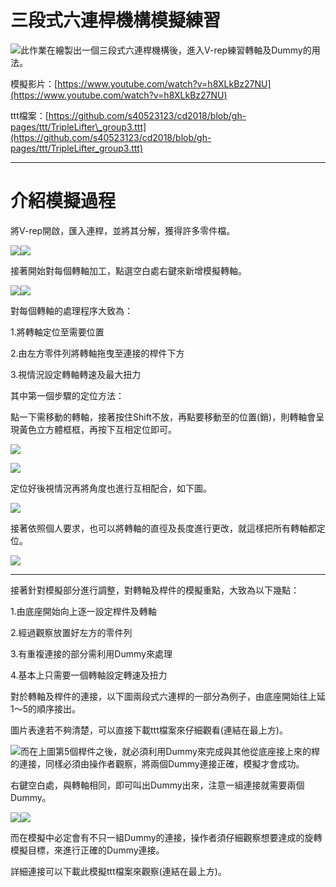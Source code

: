 # 三段式六連桿機構模擬練習

![](https://github.com/scrum-1/gitbook/tree/master/ag3/assets/27.png)此作業在繪製出一個三段式六連桿機構後，進入V-rep練習轉軸及Dummy的用法。

模擬影片：​[https://www.youtube.com/watch?v=h8XLkBz27NU](https://www.youtube.com/watch?v=h8XLkBz27NU)​

ttt檔案：[https://github.com/s40523123/cd2018/blob/gh-pages/ttt/TripleLifter\_group3.ttt](https://github.com/s40523123/cd2018/blob/gh-pages/ttt/TripleLifter_group3.ttt)

---

# 介紹模擬過程

將V-rep開啟，匯入連桿，並將其分解，獲得許多零件檔。

![](/assets/12.png)![](/assets/13.png)

接著開始對每個轉軸加工，點選空白處右鍵來新增模擬轉軸。

![](/assets/14.png)![](/assets/15.png)

對每個轉軸的處理程序大致為：

1.將轉軸定位至需要位置

2.由左方零件列將轉軸拖曳至連接的桿件下方

3.視情況設定轉軸轉速及最大扭力

其中第一個步驟的定位方法：

點一下需移動的轉軸，接著按住Shift不放，再點要移動至的位置\(銷\)，則轉軸會呈現黃色立方體框框，再按下互相定位即可。

![](/assets/16.png)

![](/assets/17.png)

定位好後視情況再將角度也進行互相配合，如下圖。

![](/assets/18.png)

接著依照個人要求，也可以將轉軸的直徑及長度進行更改，就這樣把所有轉軸都定位。

![](/assets/28.png)

---

接著針對模擬部分進行調整，對轉軸及桿件的模擬重點，大致為以下幾點：

1.由底座開始向上逐一設定桿件及轉軸

2.經過觀察放置好左方的零件列

3.有重複連接的部分需利用Dummy來處理

4.基本上只需要一個轉軸設定轉速及扭力

對於轉軸及桿件的連接，以下圖兩段式六連桿的一部分為例子，由底座開始往上延1～5的順序接出。

圖片表達若不夠清楚，可以直接下載ttt檔案來仔細觀看\(連結在最上方\)。

![](/assets/21.png)而在上圖第5個桿件之後，就必須利用Dummy來完成與其他從底座接上來的桿的連接，同樣必須由操作者觀察，將兩個Dummy連接正確，模擬才會成功。

右鍵空白處，與轉軸相同，即可叫出Dummy出來，注意一組連接就需要兩個Dummy。

![](/assets/22.png)![](/assets/23.png)

而在模擬中必定會有不只一組Dummy的連接，操作者須仔細觀察想要達成的旋轉模擬目標，來進行正確的Dummy連接。

詳細連接可以下載此模擬ttt檔案來觀察\(連結在最上方\)。

